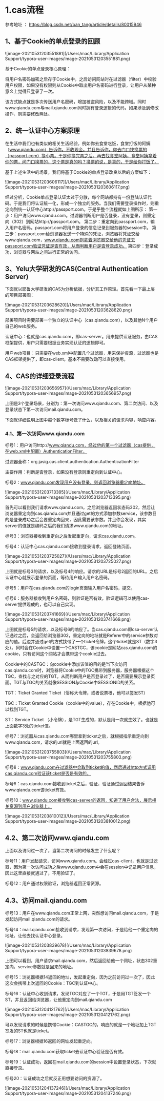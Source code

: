 # 1.cas流程

参考地址 ： https://blog.csdn.net/ban_tang/article/details/80015946

## 1、基于Cookie的单点登录的回顾

![image-20210531203551881](/Users/mac/Library/Application Support/typora-user-images/image-20210531203551881.png)

基于Cookie的单点登录核心原理：

   将用户名密码加密之后存于Cookie中，之后访问网站时在过滤器（filter）中校验用户权限，如果没有权限则从Cookie中取出用户名密码进行登录，让用户从某种意义上觉得只登录了一次。

   该方式缺点就是多次传送用户名密码，增加被盗风险，以及不能跨域。同时www.qiandu.com与mail.qiandu.com同时拥有登录逻辑的代码，如果涉及到修改操作，则需要修改两处。

 

## 2、统一认证中心方案原理

   在生活中我们也有类似的相关生活经验，例如你去食堂吃饭，食堂打饭的阿姨（www.qiandu.com）告诉你，不收现金。并且告诉你，你去门口找换票的（passport.com）换小票。于是你换完票之后，再去找食堂阿姨，食堂阿姨拿着你的票，问门口换票的，这个票是真的吗？换票的说，是真的，于是给你打饭了。

   基于上述生活中的场景，我们将基于Cookie的单点登录改良以后的方案如下：

![image-20210531203606117](/Users/mac/Library/Application Support/typora-user-images/image-20210531203606117.png)

经过分析，Cookie单点登录认证太过于分散，每个网站都持有一份登陆认证代码。于是我们将认证统一化，形成一个独立的服务。当我们需要登录操作时，则重定向到统一认证中心http://passport.com。于是乎整个流程就如上图所示：
   第一步：用户访问www.qiandu.com。过滤器判断用户是否登录，没有登录，则重定向（302）到网站http://passport.com。
   第二步：重定向到passport.com，输入用户名密码。passport.com将用户登录的信息记录到服务器的session中。
   第三步：passport.com给浏览器发送一个特殊的凭证，浏览器将凭证交给www.qiandu.com，www.qiandu.com则拿着浏览器交给他的凭证去passport.com验证凭证是否有效，从而判断用户是否登录成功。
   第四步：登录成功，浏览器与网站之间进行正常的访问。





## 3、Yelu大学研发的CAS(Central Authentication Server)

下面就以耶鲁大学研发的CAS为分析依据，分析其工作原理。首先看一下最上层的项目部署图：

![image-20210531203628620](/Users/mac/Library/Application Support/typora-user-images/image-20210531203628620.png)

部署项目时需要部署一个独立的认证中心（cas.qiandu.com），以及其他N个用户自己的web服务。

认证中心：也就是cas.qiandu.com，即cas-server。用来提供认证服务，由CAS框架提供，用户只需要根据业务实现认证的逻辑即可。

用户web项目：只需要在web.xml中配置几个过滤器，用来保护资源，过滤器也是CAS框架提供了，即cas-client，基本不需要改动可以直接使用。





## 4、CAS的详细登录流程

![image-20210531203656957](/Users/mac/Library/Application Support/typora-user-images/image-20210531203656957.png)

上图是3个登录场景，分别为：第一次访问www.qiandu.com、第二次访问、以及登录状态下第一次访问mail.qiandu.com。

下面就详细说明上图中每个数字标号做了什么，以及相关的请求内容，响应内容。

 

### 4.1、第一次访问www.qiandu.com

标号1：用户访问http://www.qiandu.com，经过他的第一个过滤器（cas提供，在web.xml中配置）AuthenticationFilter。

   过滤器全称：org.jasig.cas.client.authentication.AuthenticationFilter

   主要作用：判断是否登录，如果没有登录则重定向到认证中心。

标号2：www.qiandu.com发现用户没有登录，则返回浏览器重定向地址。

![image-20210531203713395](/Users/mac/Library/Application Support/typora-user-images/image-20210531203713395.png)

首先可以看到我们请求www.qiandu.com，之后浏览器返回状态码302，然后让浏览器重定向到cas.qiandu.com并且通过get的方式添加参数service，该参数目的是登录成功之后会要重定向回来，因此需要该参数。并且你会发现，其实server的值就是编码之后的我们请求www.qiandu.com的地址。

标号3：浏览器接收到重定向之后发起重定向，请求cas.qiandu.com。

标号4：认证中心cas.qiandu.com接收到登录请求，返回登陆页面。

![image-20210531203725027](/Users/mac/Library/Application Support/typora-user-images/image-20210531203725027.png)

上图就是标号3的请求，以及标号4的响应。请求的URL是标号2返回的URL。之后认证中心就展示登录的页面，等待用户输入用户名密码。

标号5：用户在cas.qiandu.com的login页面输入用户名密码，提交。

标号6：服务器接收到用户名密码，则验证是否有效，验证逻辑可以使用cas-server提供现成的，也可以自己实现。

![image-20210531203741669](/Users/mac/Library/Application Support/typora-user-images/image-20210531203741669.png)

上图就是标号5的请求，以及标号6的响应了。当cas.qiandu.com即csa-server认证通过之后，会返回给浏览器302，重定向的地址就是Referer中的service参数对应的值。后边并通过get的方式挟带了一个ticket令牌，这个ticket就是ST（数字3处）。同时会在Cookie中设置一个CASTGC，该cookie是网站cas.qiandu.com的cookie，只有访问这个网站才会携带这个cookie过去。

   Cookie中的CASTGC：向cookie中添加该值的目的是当下次访问cas.qiandu.com时，浏览器将Cookie中的TGC携带到服务器，服务器根据这个TGC，查找与之对应的TGT。从而判断用户是否登录过了，是否需要展示登录页面。TGT与TGC的关系就像SESSION与Cookie中SESSIONID的关系。

   TGT：Ticket Granted Ticket（俗称大令牌，或者说票根，他可以签发ST）

   TGC：Ticket Granted Cookie（cookie中的value），存在Cookie中，根据他可以找到TGT。

   ST：Service Ticket （小令牌），是TGT生成的，默认是用一次就生效了。也就是上面数字3处的ticket值。

标号7：浏览器从cas.qiandu.com哪里拿到ticket之后，就根据指示重定向到www.qiandu.com，请求的url就是上面返回的url。



![image-20210531203755803](/Users/mac/Library/Application Support/typora-user-images/image-20210531203755803.png)

标号8：www.qiandu.com在过滤器中会取到ticket的值，然后通过http方式调用cas.qiandu.com验证该ticket是否是有效的。

标号9：cas.qiandu.com接收到ticket之后，验证，验证通过返回结果告诉www.qiandu.com该ticket有效。

标号10：www.qiandu.com接收到cas-server的返回，知道了用户合法，展示相关资源到用户浏览器上。

![image-20210531203810012](/Users/mac/Library/Application Support/typora-user-images/image-20210531203810012.png)



## 4.2、第二次访问www.qiandu.com

上面以及访问过一次了，当第二次访问的时候发生了什么呢？

标号11：用户发起请求，访问www.qiandu.com。会经过cas-client，也就是过滤器，因为第一次访问成功之后www.qiandu.com中会在session中记录用户信息，因此这里直接就通过了，不用验证了。

标号12：用户通过权限验证，浏览器返回正常资源。

## 4.3、访问mail.qiandu.com

标号13：用户在www.qiandu.com正常上网，突然想访问mail.qiandu.com，于是发起访问mail.qiandu.com的请求。

标号14：mail.qiandu.com接收到请求，发现第一次访问，于是给他一个重定向的地址，让他去找认证中心登录。

![image-20210531203839678](/Users/mac/Library/Application Support/typora-user-images/image-20210531203839678.png)

上图可以看到，用户请求mail.qiandu.com，然后返回给他一个网址，状态302重定向，service参数就是回来的地址。

标号15：浏览器根据14返回的地址，发起重定向，因为之前访问过一次了，因此这次会携带上次返回的Cookie：TGC到认证中心。

标号16：认证中心收到请求，发现TGC对应了一个TGT，于是用TGT签发一个ST，并且返回给浏览器，让他重定向到mail.qiandu.com

![image-20210531204121762](/Users/mac/Library/Application Support/typora-user-images/image-20210531204121762.png)

  可以发现请求的时候是携带Cookie：CASTGC的，响应的就是一个地址加上TGT签发的ST也就是ticket。

标号17：浏览器根据16返回的网址发起重定向。

标号18：mail.qiandu.com获取ticket去认证中心验证是否有效。

标号19：认证成功，返回在mail.qiandu.com的session中设置登录状态，下次就直接登录。

标号20：认证成功之后就反正用想要访问的资源了。

![image-20210531204137246](/Users/mac/Library/Application Support/typora-user-images/image-20210531204137246.png)